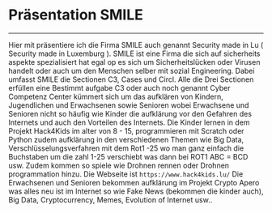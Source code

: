 # Präsentation SMILE
___
Hier mit präsentiere ich die Firma SMILE auch genannt Security made in Lu ( Security made in Luxemburg ).
SMILE ist eine Firma die sich auf sicherheits aspekte spezialisiert hat egal op es sich um Sicherheitslücken oder Virusen handelt
oder auch um den Menschen selber mit sozial Engineering.
Dabei umfasst SMILE die Sectionen C3, Cases und Circl.
Alle die Drei Sectionen erfüllen eine Bestimmt aufgabe C3 oder auch noch genannt Cyber Competenz Center kümmert sich um das 
aufklären von Kindern, Jugendlichen und Erwachsenen sowie Senioren wobei Erwachsene und Senioren nicht so häufig wie Kinder 
die aufklärung vor den Gefahren des Internets und auch den Vorteilen des Internets.
Die Kinder lernen in dem Projekt Hack4Kids im alter von 8 - 15, programmieren mit Scratch oder Python zudem aufklärung in den verschiedenen
Themen wie Big Data, Verschlüsselungsverfahren mit dem Rot1 -25 wo man ganz einfach die Buchstaben um die zahl 1-25 verschiebt was dann bei ROT1 ABC = BCD usw.
Zudem kommen so spiele wie Drohnen rennen oder Drohnen programmation hinzu.
Die Webseite ist ```https://www.hack4kids.lu/```
Die Erwachsenen und Senioren bekommen aufklärung im Projekt Crypto Apero was alles neu ist im Internet so wie Fake News 
(bekommen die kinder auch), Big Data, Cryptocurrency, Memes, Evolution of Internet usw..

